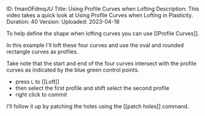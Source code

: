 ID: fmanOFdmqJU
Title: Using Profile Curves when Lofting
Description: This video takes a quick look at Using Profile Curves when Lofting in Plasticity.
Duration: 40
Version: 
Uploaded: 2023-04-18

To help define the shape when lofting curves you can use [[Profile Curves]].

In this example I'll loft these four curves and use the oval and rounded rectangle curves as profiles.

Take note that the start and end of the four curves intersect with the profile curves as indicated by the blue green control points.

- press `L` to [[Loft]]
- then select the first profile and shift select the second profile
- right click to commit

I'll follow it up by patching the holes using the [[patch holes]] command.
